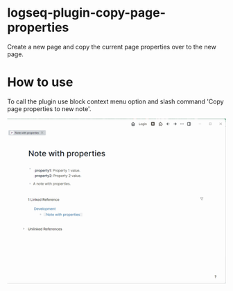# logseq-plugin-copy-page-properties

Create a new page and copy the current page properties over to the new page.

# How to use

To call the plugin use block context menu option and slash command 'Copy page properties to new note'.

![](./demo.gif)